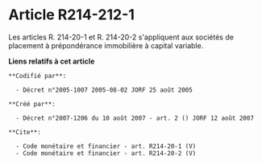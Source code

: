 # Article R214-212-1

Les articles R. 214-20-1 et R. 214-20-2 s'appliquent aux sociétés de placement à prépondérance immobilière à capital
variable.

**Liens relatifs à cet article**

	**Codifié par**:

	  - Décret n°2005-1007 2005-08-02 JORF 25 août 2005

	**Créé par**:

	  - Décret n°2007-1206 du 10 août 2007 - art. 2 () JORF 12 août 2007

	**Cite**:

	  - Code monétaire et financier - art. R214-20-1 (V)
	  - Code monétaire et financier - art. R214-20-2 (V)
